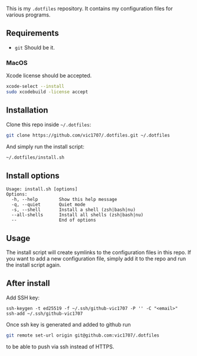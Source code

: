 This is my `.dotfiles` repository. It contains my configuration files for various programs.

## Requirements
  - `git`
  Should be it.
### MacOS
Xcode license should be accepted.
```sh
xcode-select --install
sudo xcodebuild -license accept
```

## Installation
Clone this repo inside `~/.dotfiles`:
```sh
git clone https://github.com/vic1707/.dotfiles.git ~/.dotfiles
```
And simply run the install script:
```sh
~/.dotfiles/install.sh
```

## Install options
```
Usage: install.sh [options]
Options:
  -h, --help        Show this help message
  -q, --quiet       Quiet mode
  -s, --shell       Install a shell (zsh|bash|nu)
  --all-shells      Install all shells (zsh|bash|nu)
  --                End of options
```
## Usage
The install script will create symlinks to the configuration files in this repo. If you want to add a new configuration file, simply add it to the repo and run the install script again.

## After install
Add SSH key:
```
ssh-keygen -t ed25519 -f ~/.ssh/github-vic1707 -P '' -C "<email>"
ssh-add ~/.ssh/github-vic1707
```
Once ssh key is generated and added to github run 
```sh
git remote set-url origin git@github.com:vic1707/.dotfiles
```
to be able to push via ssh instead of HTTPS.
